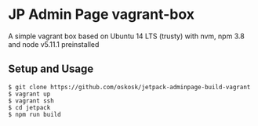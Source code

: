 # JP Admin Page vagrant-box

A simple vagrant box based on Ubuntu 14 LTS (trusty) with nvm, npm 3.8 and node v5.11.1 preinstalled

## Setup and Usage

```
$ git clone https://github.com/oskosk/jetpack-adminpage-build-vagrant
$ vagrant up
$ vagrant ssh
$ cd jetpack
$ npm run build
```

